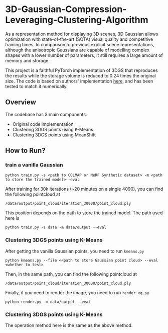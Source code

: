 # 3D-Gaussian-Compression-Leveraging-Clustering-Algorithm

As a representation method for displaying 3D scenes, 3D Gaussian allows optimization with state-of-the-art (SOTA) visual quality and competitive training times. In comparison to previous explicit scene representations, although the anisotropic Gaussians are capable of modelling complex shapes with a lower number of parameters, it still requires a large amount of memory and storage.

This project is a faithful PyTorch implementation of 3DGS that reproduces the results while the storage volume is reduced to 0.24 times the original size. The code is based on authors' implementation [here](https://github.com/graphdeco-inria/gaussian-splatting), and has been tested to match it numerically.

## Overview

 The codebase has 3 main components: 

- Original code implementation
- Clustering 3DGS points using K-Means
- Clustering 3DGS points using MeanShift

## How to Run?

### train a vanilla Gaussian

```shell
python train.py -s <path to COLMAP or NeRF Synthetic dataset> -m <path to store the trained model>--eval
```

 After training for 30k iterations (~20 minutes on a single 4090), you can find the following pointcloud at 

```/data/output/point_cloud/iteration_30000/point_cloud.ply```

This position depends on the path to store the trained model. The path used here is 

```shell
python train.py -s data -m data/output --eval
```



### Clustering 3DGS points using K-Means

After getting the vanilla Gaussian points, you need to run ```kmeans.py```

```shell
python kmeans.py --file <<path to store Gaussian point cloud> --eval <whether to test>
```

Then, in the same path, you can find the following pointcloud at 

```/data/output/point_cloud/iteration_30000/point_cloud.ply```

Finally, if you need to render the image, you need to run ```render_vq.py```

```shell
python render.py -m data/output --eval
```

### Clustering 3DGS points using K-Means

The operation method here is the same as the above method.
